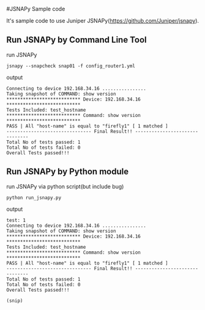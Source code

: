#JSNAPy Sample code

It's sample code to use Juniper JSNAPy(https://github.com/Juniper/jsnapy).

## Run JSNAPy by Command Line Tool
run JSNAPy

```
jsnapy --snapcheck snap01 -f config_router1.yml
```

output

```
Connecting to device 192.168.34.16 ................
Taking snapshot of COMMAND: show version
*************************** Device: 192.168.34.16 ***************************
Tests Included: test_hostname
*************************** Command: show version ***************************
PASS | All "host-name" is equal to "firefly1" [ 1 matched ]
------------------------------- Final Result!! -------------------------------
Total No of tests passed: 1
Total No of tests failed: 0
Overall Tests passed!!!
```


## Run JSNAPy by Python module
run JSNAPy via python script(but include bug)

```
python run_jsnapy.py
```

output

```
test: 1
Connecting to device 192.168.34.16 ................
Taking snapshot of COMMAND: show version
*************************** Device: 192.168.34.16 ***************************
Tests Included: test_hostname
*************************** Command: show version ***************************
PASS | All "host-name" is equal to "firefly1" [ 1 matched ]
------------------------------- Final Result!! -------------------------------
Total No of tests passed: 1
Total No of tests failed: 0
Overall Tests passed!!!

(snip)
```
